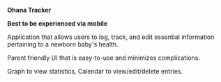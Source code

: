 **Ohana Tracker**

**Best to be experienced via mobile**

Application that allows users to log, track, and edit essential information pertaining to a newborn baby's health.

Parent friendly UI that is easy-to-use and minimizes complications.

Graph to view statistics, Calendar to view/edit/delete entries.


